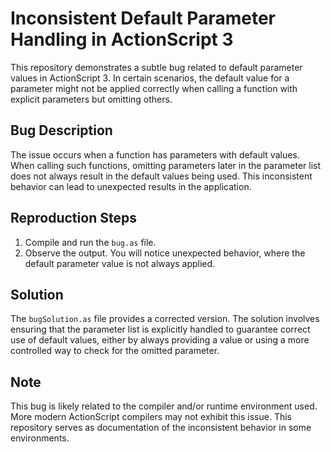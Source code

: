 # Inconsistent Default Parameter Handling in ActionScript 3

This repository demonstrates a subtle bug related to default parameter values in ActionScript 3.  In certain scenarios, the default value for a parameter might not be applied correctly when calling a function with explicit parameters but omitting others.

## Bug Description

The issue occurs when a function has parameters with default values. When calling such functions, omitting parameters later in the parameter list does not always result in the default values being used. This inconsistent behavior can lead to unexpected results in the application.

## Reproduction Steps

1.  Compile and run the `bug.as` file.
2.  Observe the output.  You will notice unexpected behavior, where the default parameter value is not always applied.

## Solution

The `bugSolution.as` file provides a corrected version.  The solution involves ensuring that the parameter list is explicitly handled to guarantee correct use of default values,  either by always providing a value or using a more controlled way to check for the omitted parameter.

## Note

This bug is likely related to the compiler and/or runtime environment used.  More modern ActionScript compilers may not exhibit this issue.  This repository serves as documentation of the inconsistent behavior in some environments.